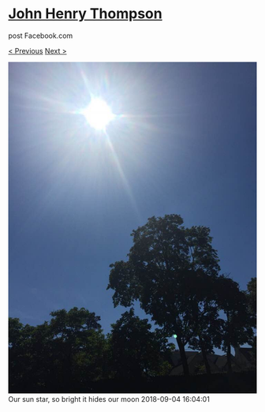 # [John Henry Thompson](../README.md)
post Facebook.com

[< Previous](2018-09-04-1.md) [Next >](2018-09-03-1.md)

[![](../media/2018-09-04/Timeline-Photos-Our-sun-star-so-bright-it-hides-our-moon.jpg)](../README.md)
Our sun star, so bright it hides our moon
2018-09-04 16:04:01